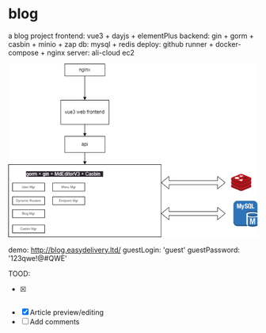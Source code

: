 # blog
a blog project
frontend: vue3 + dayjs + elementPlus
backend:  gin + gorm + casbin + minio + zap
db: mysql + redis
deploy: github runner + docker-compose + nginx
server: ali-cloud ec2

![topo](./topu.drawio.png)

demo: http://blog.easydelivery.ltd/
guestLogin: 'guest'
guestPassword: '123qwe!@#QWE'

TOOD:
<!-- - [x] ~~~add README~~ -->
- [x] ~~~add README
- [x] Article preview/editing
- [ ] Add comments
